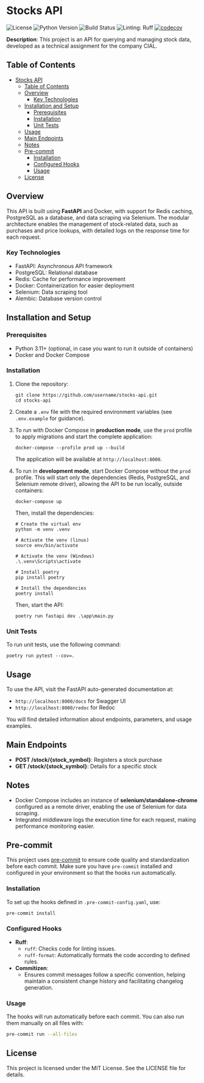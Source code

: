 # Stocks API

![License](https://img.shields.io/github/license/Joao-df/stocks-api)
![Python Version](https://img.shields.io/badge/python-3.11%2B-blue)
![Build Status](https://github.com/Joao-df/stocks-api/actions/workflows/ci.yml/badge.svg)
![Linting: Ruff](https://img.shields.io/badge/linting-ruff-yellow)
[![codecov](https://codecov.io/gh/Joao-df/stocks-api/graph/badge.svg?token=MY7ZTSQU6W)](https://codecov.io/gh/Joao-df/stocks-api)


**Description**: This project is an API for querying and managing stock data, developed as a technical assignment for the company CIAL.


## Table of Contents

- [Stocks API](#stocks-api)
  - [Table of Contents](#table-of-contents)
  - [Overview](#overview)
    - [Key Technologies](#key-technologies)
  - [Installation and Setup](#installation-and-setup)
    - [Prerequisites](#prerequisites)
    - [Installation](#installation)
    - [Unit Tests](#unit-tests)
  - [Usage](#usage)
  - [Main Endpoints](#main-endpoints)
  - [Notes](#notes)
  - [Pre-commit](#pre-commit)
    - [Installation](#installation-1)
    - [Configured Hooks](#configured-hooks)
    - [Usage](#usage-1)
  - [License](#license)

## Overview

This API is built using **FastAPI** and Docker, with support for Redis caching, PostgreSQL as a database, and data scraping via Selenium. The modular architecture enables the management of stock-related data, such as purchases and price lookups, with detailed logs on the response time for each request.

### Key Technologies

- FastAPI: Asynchronous API framework
- PostgreSQL: Relational database
- Redis: Cache for performance improvement
- Docker: Containerization for easier deployment
- Selenium: Data scraping tool
- Alembic: Database version control

## Installation and Setup

### Prerequisites

- Python 3.11+ (optional, in case you want to run it outside of containers)
- Docker and Docker Compose

### Installation

1. Clone the repository:

   ```
   git clone https://github.com/username/stocks-api.git
   cd stocks-api
   ```

2. Create a `.env` file with the required environment variables (see `.env.example` for guidance).

3. To run with Docker Compose in **production mode**, use the `prod` profile to apply migrations and start the complete application:

   ```
   docker-compose --profile prod up --build
   ```

   The application will be available at `http://localhost:8000`.

4. To run in **development mode**, start Docker Compose without the `prod` profile. This will start only the dependencies (Redis, PostgreSQL, and Selenium remote driver), allowing the API to be run locally, outside containers:
   ```
   docker-compose up
   ```
   Then, install the dependencies:
   ```
   # Create the virtual env
   python -m venv .venv

   # Activate the venv (linux)
   source env/bin/activate

   # Activate the venv (Windows)
   .\.venv\Scripts\activate
   
   # Install poetry
   pip install poetry
   
   # Install the dependencies
   poetry install
   ```
   Then, start the API:
   ```
   poetry run fastapi dev .\app\main.py
   ```

### Unit Tests

To run unit tests, use the following command:

```
poetry run pytest --cov=.
```

## Usage

To use the API, visit the FastAPI auto-generated documentation at:

- `http://localhost:8000/docs` for Swagger UI
- `http://localhost:8000/redoc` for Redoc

You will find detailed information about endpoints, parameters, and usage examples.

## Main Endpoints

- **POST /stock/{stock_symbol}**: Registers a stock purchase
- **GET /stock/{stock_symbol}**: Details for a specific stock

## Notes

- Docker Compose includes an instance of **selenium/standalone-chrome** configured as a remote driver, enabling the use of Selenium for data scraping.
- Integrated middleware logs the execution time for each request, making performance monitoring easier.

## Pre-commit

This project uses [pre-commit](https://pre-commit.com/) to ensure code quality and standardization before each commit. Make sure you have `pre-commit` installed and configured in your environment so that the hooks run automatically.

### Installation

To set up the hooks defined in `.pre-commit-config.yaml`, use:

```bash
pre-commit install
```

### Configured Hooks

- **Ruff**:
  - `ruff`: Checks code for linting issues.
  - `ruff-format`: Automatically formats the code according to defined rules.
- **Commitizen**:
  - Ensures commit messages follow a specific convention, helping maintain a consistent change history and facilitating changelog generation.

### Usage

The hooks will run automatically before each commit. You can also run them manually on all files with:

```bash
pre-commit run --all-files
```

## License

This project is licensed under the MIT License. See the LICENSE file for details.
